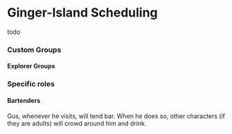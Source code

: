 ﻿Ginger-Island Scheduling
=======================

todo

### Custom Groups

#### Explorer Groups

### Specific roles

#### Bartenders

Gus, whenever he visits, will tend bar. When he does so, other characters (if they are adults) will crowd around him and drink.